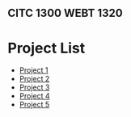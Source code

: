## CITC 1300 WEBT 1320

<h1>Project List</h1>

<ul>
   <li><a href="project1/index.html" target="_blank">Project 1</a></li>
   <li><a href="project2/index.html" target="_blank">Project 2</a></li>
   <li><a href="project3/index.html" target="_blank">Project 3</a></li>
   <li><a href="project4/index.html" target="_blank">Project 4</a></li>
   <li><a href="project5/index.html" target="_blank">Project 5</a></li>
<ul>

